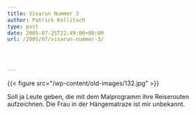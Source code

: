 ```yaml
---
title: Visarun Nummer 3
author: Patrick Kollitsch
type: post
date: 2005-07-25T22:49:00+00:00
url: /2005/07/visarun-nummer-3/




---
```

{{< figure src="/wp-content/old-images/132.jpg" >}}

Soll ja Leute geben, die mit dem Malprogramm ihre Reiserouten aufzeichnen. Die Frau in der Hängematraze ist mir unbekannt.